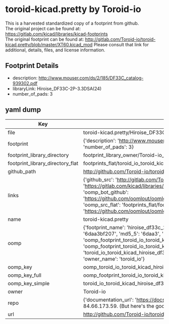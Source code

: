 # toroid-kicad.pretty by Toroid-io  
This is a harvested standardized copy of a footprint from github.  
The original project can be found at:  
https://gitlab.com/kicad/libraries/kicad-footprints  
The original footprint can be found at:
http://gitlab.com/Toroid-io/toroid-kicad.pretty/blob/master/XT60.kicad_mod
Please consult that link for additional, details, files, and license information.  
## Footprint Details
* description: http://www.mouser.com/ds/2/185/DF33C_catalog-939302.pdf  
* libraryLink: Hiroise_DF33C-2P-3.3DSA(24)  
* number_of_pads: 3  
## yaml dump  
| Key | Value |  
| --- | --- |  
| file | toroid-kicad.pretty/Hiroise_DF33C-2P-3.3DSA(24).kicad_mod |  
| footprint | {'description': 'http://www.mouser.com/ds/2/185/DF33C_catalog-939302.pdf', 'libraryLink': 'Hiroise_DF33C-2P-3.3DSA(24)', 'number_of_pads': 3} |  
| footprint_library_directory | footprint_library_owner/Toroid-io_toroid-kicad.pretty |  
| footprint_library_directory_flat | footprints_flat/toroid_io_toroid_kicad_hiroise_df33c_2p_3_3dsa(24)/working |  
| github_path | http://github.com/Toroid-io/toroid-kicad.pretty/blob/master/Hiroise_DF33C-2P-3.3DSA(24).kicad_mod |  
| links | {'github_src': 'http://gitlab.com/Toroid-io/toroid-kicad.pretty/blob/master/XT60.kicad_mod', 'github_src_repo': 'https://gitlab.com/kicad/libraries/kicad-footprints', 'oomp_bot': 'footprints/toroid_io_toroid_kicad_hiroise_df33c_2p_3_3dsa(24)/working', 'oomp_bot_github': 'https://github.com/oomlout/oomlout_oomp_footprint_bot/tree/main/footprints/toroid_io_toroid_kicad_hiroise_df33c_2p_3_3dsa(24)/working', 'oomp_src_flat': 'footprints_flat/footprints_flat/toroid_io_toroid_kicad_hiroise_df33c_2p_3_3dsa(24)/working', 'oomp_src_flat_github': 'https://github.com/oomlout/oomlout_oomp_footprint_src/tree/main/footprints_flat/toroid_io_toroid_kicad_hiroise_df33c_2p_3_3dsa(24)/working'} |  
| name | toroid-kicad.pretty |  
| oomp | {'footprint_name': 'hiroise_df33c_2p_3_3dsa(24)', 'library_name': 'toroid_kicad', 'md5': '6daa3bf2077a108f0f0fa4384673286c', 'md5_10': '6daa3bf207', 'md5_5': '6daa3', 'md5_6': '6daa3b', 'oomp_key': 'oomp_toroid_io_toroid_kicad_hiroise_df33c_2p_3_3dsa(24)', 'oomp_key_extra': 'oomp_footprint_toroid_io_toroid_kicad_hiroise_df33c_2p_3_3dsa(24)', 'oomp_key_full': 'oomp_footprint_toroid_io_toroid_kicad_hiroise_df33c_2p_3_3dsa(24)_6daa3b', 'oomp_key_simple': 'toroid_io_toroid_kicad_hiroise_df33c_2p_3_3dsa(24)', 'original_filename': 'toroid-kicad.pretty/Hiroise_DF33C-2P-3.3DSA(24).kicad_mod', 'owner_name': 'toroid_io'} |  
| oomp_key | oomp_toroid_io_toroid_kicad_hiroise_df33c_2p_3_3dsa(24) |  
| oomp_key_full | oomp_footprint_toroid_io_toroid_kicad_hiroise_df33c_2p_3_3dsa(24) |  
| oomp_key_simple | toroid_io_toroid_kicad_hiroise_df33c_2p_3_3dsa(24) |  
| owner | Toroid-io |  
| repo | {'documentation_url': 'https://docs.github.com/rest/overview/resources-in-the-rest-api#rate-limiting', 'message': "API rate limit exceeded for 84.66.173.59. (But here's the good news: Authenticated requests get a higher rate limit. Check out the documentation for more details.)"} |  
| url | http://github.com/Toroid-io/toroid-kicad.pretty |  

